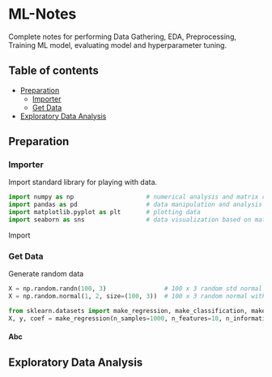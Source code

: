 # ML-Notes
Complete notes for performing Data Gathering, EDA, Preprocessing, Training ML model, evaluating model and hyperparameter tuning.
## Table of contents
- [Preparation](#Preparation)
	- [Importer](#Importer)
	- [Get Data](#Get-Data)
- [Exploratory Data Analysis](#Exploratory-Data-Analysis)


## Preparation
### Importer
Import standard library for playing with data.
```python
import numpy as np                    # numerical analysis and matrix computation 
import pandas as pd                   # data manipulation and analysis on tabular data
import matplotlib.pyplot as plt       # plotting data
import seaborn as sns                 # data visualization based on matplotlib
```
Import 
### Get Data
Generate random data
```python
X = np.random.randn(100, 3)                # 100 x 3 random std normal dist array
X = np.random.normal(1, 2, size=(100, 3))  # 100 x 3 random normal with mean 1 and stddev 2

from sklearn.datasets import make_regression, make_classification, make_blobs
X, y, coef = make_regression(n_samples=1000, n_features=10, n_informative=3, noise=0.0, coef=False, random_state=None)
```

#### Abc
## Exploratory Data Analysis

<!--stackedit_data:
eyJoaXN0b3J5IjpbLTY0OTYzNzYyNiw4NTcwMzgyNTMsLTcwOD
IwNTU2MCwxOTI5MjIzMzQ2LDE3ODE2OTk1MjQsODc4MTE0MzI5
LC0xODQwMzM2OTcsMTYwODg2Mzg2OSwxMzY1NjQxNTY5LDEzMD
k2MzYwMTEsLTIwODkwMTA0NzIsMTI3ODA2NDYxOF19
-->